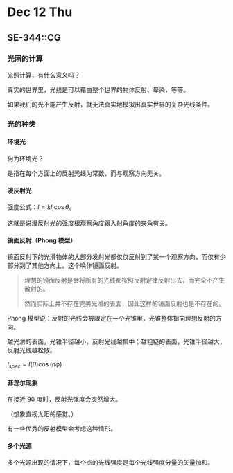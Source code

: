 # Dec 12 Thu

## SE-344::CG

### 光照的计算

光照计算，有什么意义吗？

真实的世界里，光线是可以藉由整个世界的物体反射、晕染，等等。

如果我们的光不能产生反射，就无法真实地模拟出真实世界的复杂光线条件。

### 光的种类

#### 环境光

何为环境光？

是指在每个方面上的反射光线为常数，而与观察方向无关。

#### 漫反射光

强度公式：$I = kI_t\cos \theta$。

这就是说漫反射光的强度根观察角度跟入射角度的夹角有关。

#### 镜面反射（Phong 模型）

镜面反射下的光滑物体的大部分发射光都仅仅反射到了某一个观察方向，而仅有少部分到了其他方向上。这个唤作镜面反射。

>   理想的镜面反射是会将所有的光线都按照反射定律反射出去，而完全不产生散射的。
>
>   然而实际上并不存在完美光滑的表面，因此这样的镜面反射也是不存在的。

Phong 模型说：反射的光线会被限定在一个光锥里，光锥整体指向理想反射的方向。

越光滑的表面，光锥半径越小，反射光线越集中；越粗糙的表面，光锥半径越大，反射光线越松散。

$I_{spec} = I(\theta) \cos(n\phi)$

#### 菲涅尔现象

在接近 90 度时，反射光强度会突然增大。

（想象直视太阳的感觉。）

有一些优秀的反射模型会考虑这种情形。

#### 多个光源

多个光源出现的情况下，每个点的光线强度是每个光线强度分量的矢量加和。